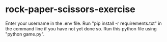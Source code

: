 # rock-paper-scissors-exercise

Enter your username in the .env file.
Run "pip install -r requirements.txt" in the command line if you have not yet done so.
Run this python file using "python game.py".